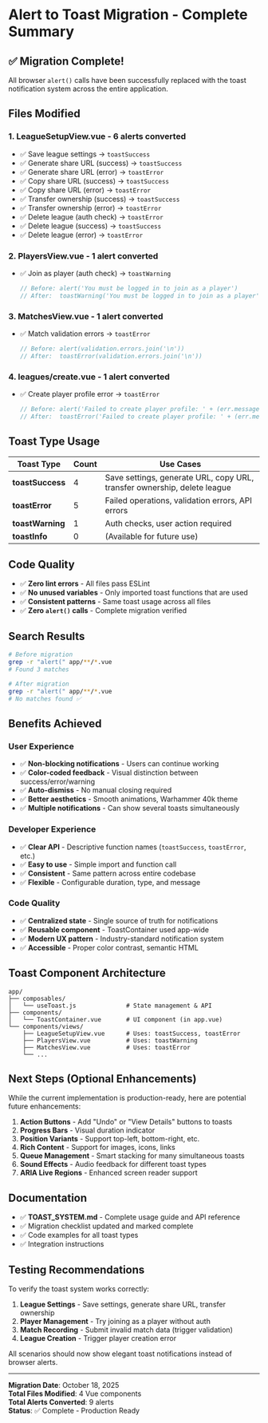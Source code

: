 # Alert to Toast Migration - Complete Summary

## ✅ Migration Complete!

All browser `alert()` calls have been successfully replaced with the toast notification system across the entire application.

## Files Modified

### 1. **LeagueSetupView.vue** - 6 alerts converted
- ✅ Save league settings → `toastSuccess`
- ✅ Generate share URL (success) → `toastSuccess`
- ✅ Generate share URL (error) → `toastError`
- ✅ Copy share URL (success) → `toastSuccess`
- ✅ Copy share URL (error) → `toastError`
- ✅ Transfer ownership (success) → `toastSuccess`
- ✅ Transfer ownership (error) → `toastError`
- ✅ Delete league (auth check) → `toastError`
- ✅ Delete league (success) → `toastSuccess`
- ✅ Delete league (error) → `toastError`

### 2. **PlayersView.vue** - 1 alert converted
- ✅ Join as player (auth check) → `toastWarning`
  ```javascript
  // Before: alert('You must be logged in to join as a player')
  // After:  toastWarning('You must be logged in to join as a player')
  ```

### 3. **MatchesView.vue** - 1 alert converted
- ✅ Match validation errors → `toastError`
  ```javascript
  // Before: alert(validation.errors.join('\n'))
  // After:  toastError(validation.errors.join('\n'))
  ```

### 4. **leagues/create.vue** - 1 alert converted
- ✅ Create player profile error → `toastError`
  ```javascript
  // Before: alert('Failed to create player profile: ' + (err.message || 'Unknown error'))
  // After:  toastError('Failed to create player profile: ' + (err.message || 'Unknown error'))
  ```

## Toast Type Usage

| Toast Type | Count | Use Cases |
|------------|-------|-----------|
| **toastSuccess** | 4 | Save settings, generate URL, copy URL, transfer ownership, delete league |
| **toastError** | 5 | Failed operations, validation errors, API errors |
| **toastWarning** | 1 | Auth checks, user action required |
| **toastInfo** | 0 | (Available for future use) |

## Code Quality

- ✅ **Zero lint errors** - All files pass ESLint
- ✅ **No unused variables** - Only imported toast functions that are used
- ✅ **Consistent patterns** - Same toast usage across all files
- ✅ **Zero `alert()` calls** - Complete migration verified

## Search Results

```bash
# Before migration
grep -r "alert(" app/**/*.vue
# Found 3 matches

# After migration
grep -r "alert(" app/**/*.vue
# No matches found ✅
```

## Benefits Achieved

### User Experience
- ✅ **Non-blocking notifications** - Users can continue working
- ✅ **Color-coded feedback** - Visual distinction between success/error/warning
- ✅ **Auto-dismiss** - No manual closing required
- ✅ **Better aesthetics** - Smooth animations, Warhammer 40k theme
- ✅ **Multiple notifications** - Can show several toasts simultaneously

### Developer Experience
- ✅ **Clear API** - Descriptive function names (`toastSuccess`, `toastError`, etc.)
- ✅ **Easy to use** - Simple import and function call
- ✅ **Consistent** - Same pattern across entire codebase
- ✅ **Flexible** - Configurable duration, type, and message

### Code Quality
- ✅ **Centralized state** - Single source of truth for notifications
- ✅ **Reusable component** - ToastContainer used app-wide
- ✅ **Modern UX pattern** - Industry-standard notification system
- ✅ **Accessible** - Proper color contrast, semantic HTML

## Toast Component Architecture

```
app/
├── composables/
│   └── useToast.js              # State management & API
├── components/
│   └── ToastContainer.vue       # UI component (in app.vue)
└── components/views/
    ├── LeagueSetupView.vue      # Uses: toastSuccess, toastError
    ├── PlayersView.vue          # Uses: toastWarning
    ├── MatchesView.vue          # Uses: toastError
    └── ...
```

## Next Steps (Optional Enhancements)

While the current implementation is production-ready, here are potential future enhancements:

1. **Action Buttons** - Add "Undo" or "View Details" buttons to toasts
2. **Progress Bars** - Visual duration indicator
3. **Position Variants** - Support top-left, bottom-right, etc.
4. **Rich Content** - Support for images, icons, links
5. **Queue Management** - Smart stacking for many simultaneous toasts
6. **Sound Effects** - Audio feedback for different toast types
7. **ARIA Live Regions** - Enhanced screen reader support

## Documentation

- ✅ **TOAST_SYSTEM.md** - Complete usage guide and API reference
- ✅ Migration checklist updated and marked complete
- ✅ Code examples for all toast types
- ✅ Integration instructions

## Testing Recommendations

To verify the toast system works correctly:

1. **League Settings** - Save settings, generate share URL, transfer ownership
2. **Player Management** - Try joining as a player without auth
3. **Match Recording** - Submit invalid match data (trigger validation)
4. **League Creation** - Trigger player creation error

All scenarios should now show elegant toast notifications instead of browser alerts.

---

**Migration Date**: October 18, 2025  
**Total Files Modified**: 4 Vue components  
**Total Alerts Converted**: 9 alerts  
**Status**: ✅ Complete - Production Ready
